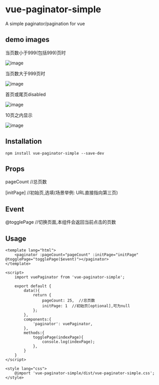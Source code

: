# vue-paginator-simple
A simple paginator/pagination for vue

## demo images
当页数小于999(包括999)页时

![image](https://github.com/LouisaNikita/resource/blob/master/vue-paginator-simple-1.png)

当页数大于999页时

![image](https://github.com/LouisaNikita/resource/blob/master/vue-paginator-simple-2.png)

首页或尾页disabled

![image](https://github.com/LouisaNikita/resource/blob/master/vue-paginator-simple-4.png)

10页之内显示

![image](https://github.com/LouisaNikita/resource/blob/master/vue-paginator-simple-3.png)

## Installation

```
npm install vue-paginator-simple --save-dev
```
## Props
pageCount //总页数

[initPage]  //初始页,选填(场景举例: URL直接指向第三页)

## Event
@togglePage  //切换页面,本组件会返回当前点击的页数

## Usage 

```
<template lang="html">
    <paginator :pageCount="pageCount" :initPage="initPage" @togglePage="togglePage($event)"></paginator>
</template>

<script>
    import vuePaginator from 'vue-paginator-simple';

    export default {
        data(){
            return {
                pageCount: 25,  //总页数
                initPage: 1  //初始页[optional],可为null
            };
        },
        components:{
            'paginator': vuePaginator,
        },
        methods:{
            togglePage(indexPage){
                console.log(indexPage);
            },
        }
    }
</script>

<style lang="css">
    @import 'vue-paginator-simple/dist/vue-paginator-simple.css';
</style>
```
